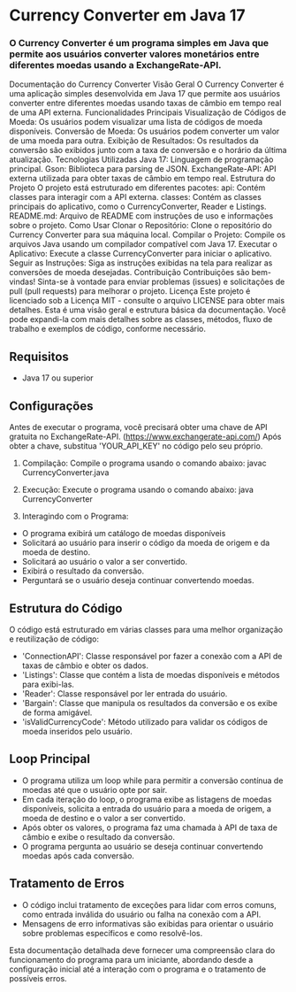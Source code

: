 # Currency Converter em Java 17
### O Currency Converter é um programa simples em Java que permite aos usuários converter valores monetários entre diferentes moedas usando a ExchangeRate-API.
Documentação do Currency Converter
Visão Geral O Currency Converter é uma aplicação simples desenvolvida em Java 17 que permite aos usuários converter entre diferentes moedas usando taxas de câmbio em tempo real de uma API externa.
Funcionalidades Principais Visualização de Códigos de Moeda: Os usuários podem visualizar uma lista de códigos de moeda disponíveis.
Conversão de Moeda: Os usuários podem converter um valor de uma moeda para outra. Exibição de Resultados: Os resultados da conversão são exibidos junto com a taxa de conversão e o horário da última atualização.
Tecnologias Utilizadas Java 17: Linguagem de programação principal. Gson: Biblioteca para parsing de JSON. ExchangeRate-API: API externa utilizada para obter taxas de câmbio em tempo real.
Estrutura do Projeto O projeto está estruturado em diferentes pacotes: api: Contém classes para interagir com a API externa. classes: Contém as classes principais do aplicativo, como o CurrencyConverter, Reader e Listings.
README.md: Arquivo de README com instruções de uso e informações sobre o projeto. Como Usar Clonar o Repositório: Clone o repositório do Currency Converter para sua máquina local.
Compilar o Projeto: Compile os arquivos Java usando um compilador compatível com Java 17.
Executar o Aplicativo: Execute a classe CurrencyConverter para iniciar o aplicativo. Seguir as Instruções: Siga as instruções exibidas na tela para realizar as conversões de moeda desejadas.
Contribuição Contribuições são bem-vindas! Sinta-se à vontade para enviar problemas (issues) e solicitações de pull (pull requests) para melhorar o projeto.
Licença Este projeto é licenciado sob a Licença MIT - consulte o arquivo LICENSE para obter mais detalhes.
Esta é uma visão geral e estrutura básica da documentação.
Você pode expandi-la com mais detalhes sobre as classes,
métodos, fluxo de trabalho e exemplos de código, conforme necessário.

## Requisitos
* Java 17 ou superior

## Configurações
Antes de executar o programa, você precisará obter uma chave de API gratuita no ExchangeRate-API. (https://www.exchangerate-api.com/)
Após obter a chave, substitua 'YOUR_API_KEY' no código pelo seu próprio.

1. Compilação: Compile o programa usando o comando abaixo:
   javac CurrencyConverter.java

2. Execução: Execute o programa usando o comando abaixo:
   java CurrencyConverter

3. Interagindo com o Programa:
* O programa exibirá um catálogo de moedas disponíveis
* Solicitará ao usuário para inserir o código da moeda de origem e da moeda de destino.
* Solicitará ao usuário o valor a ser convertido.
* Exibirá o resultado da conversão.
* Perguntará se o usuário deseja continuar convertendo moedas.

## Estrutura do Código

O código está estruturado em várias classes para uma melhor organização e reutilização de código:

* 'ConnectionAPI': Classe responsável por fazer a conexão com a API de taxas de câmbio e obter os dados.
* 'Listings': Classe que contém a lista de moedas disponíveis e métodos para exibi-las.
* 'Reader': Classe responsável por ler entrada do usuário.
* 'Bargain': Classe que manipula os resultados da conversão e os exibe de forma amigável.
* 'isValidCurrencyCode': Método utilizado para validar os códigos de moeda inseridos pelo usuário.

## Loop Principal

* O programa utiliza um loop while para permitir a conversão contínua de moedas até que o usuário opte por sair.
* Em cada iteração do loop, o programa exibe as listagens de moedas disponíveis, solicita a entrada do usuário para a moeda de origem, a moeda de destino e o valor a ser convertido.
* Após obter os valores, o programa faz uma chamada à API de taxa de câmbio e exibe o resultado da conversão.
* O programa pergunta ao usuário se deseja continuar convertendo moedas após cada conversão.

## Tratamento de Erros

* O código inclui tratamento de exceções para lidar com erros comuns, como entrada inválida do usuário ou falha na conexão com a API.
* Mensagens de erro informativas são exibidas para orientar o usuário sobre problemas específicos e como resolvê-los.


Esta documentação detalhada deve fornecer uma compreensão clara do funcionamento do programa para um iniciante, abordando desde a configuração inicial até a interação com o programa e o tratamento de possíveis erros.




